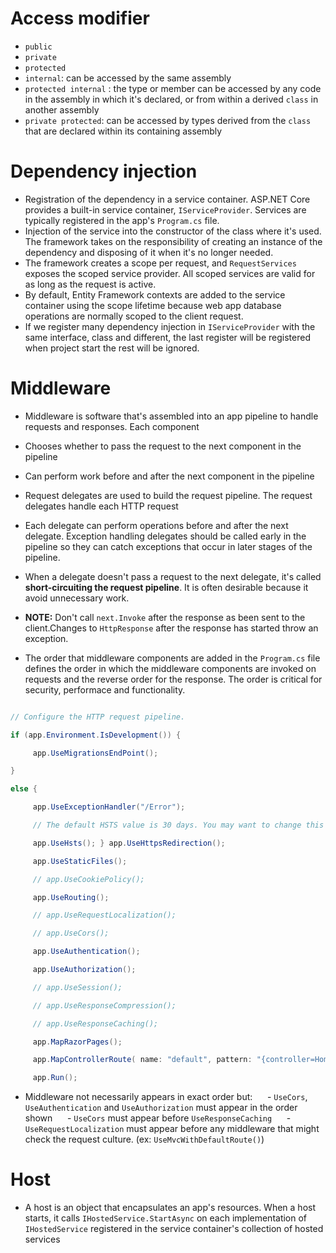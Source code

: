 # Access modifier

- `public`
- `private`
- `protected`
- `internal`: can be accessed by the same assembly
- `protected internal` : the type or member can be accessed by any code in the assembly in which it's declared, or from within a derived `class` in another assembly
- `private protected`: can be accessed by types derived from the `class` that are declared within its containing assembly
# Dependency injection

- Registration of the dependency in a service container. ASP.NET Core provides a built-in service container, `IServiceProvider`. Services are typically registered in the app's `Program.cs` file.
- Injection of the service into the constructor of the class where it's used. The framework takes on the responsibility of creating an instance of the dependency and disposing of it when it's no longer needed.
- The framework creates a scope per request, and `RequestServices` exposes the scoped service provider. All scoped services are valid for as long as the request is active.
- By default, Entity Framework contexts are added to the service container using the scope lifetime because web app database operations are normally scoped to the client request.
- If we register many dependency injection in `IServiceProvider` with the same interface, class and different, the last register will be registered when project start the rest will be ignored.

# Middleware

- Middleware is software that's assembled into an app pipeline to handle requests and responses. Each component

- Chooses whether to pass the request to the next component in the pipeline

- Can perform work before and after the next component in the pipeline

- Request delegates are used to build the request pipeline. The request delegates handle each HTTP request

- Each delegate can perform operations before and after the next delegate. Exception handling delegates should be called early in the pipeline so they can catch exceptions that occur in later stages of the pipeline.

- When a delegate doesn't pass a request to the next delegate, it's called **short-circuiting the request pipeline**. It is often desirable because it avoid unnecessary work.

- **NOTE:** Don't call `next.Invoke` after the response as been sent to the client.Changes to `HttpResponse` after the response has started throw an exception.

- The order that middleware components are added in the `Program.cs` file defines the order in which the middleware components are invoked on requests and the reverse order for the response. The order is critical for security, performace and functionality.

``````C#

// Configure the HTTP request pipeline.

if (app.Environment.IsDevelopment()) {

     app.UseMigrationsEndPoint();

}

else {

     app.UseExceptionHandler("/Error");

     // The default HSTS value is 30 days. You may want to change this for production scenarios, see https://aka.ms/aspnetcore-hsts.

     app.UseHsts(); } app.UseHttpsRedirection();

     app.UseStaticFiles();

     // app.UseCookiePolicy();

     app.UseRouting();

     // app.UseRequestLocalization();

     // app.UseCors();

     app.UseAuthentication();

     app.UseAuthorization();

     // app.UseSession();

     // app.UseResponseCompression();

     // app.UseResponseCaching();

     app.MapRazorPages();

     app.MapControllerRoute( name: "default", pattern: "{controller=Home}/{action=Index}/{id?}");

     app.Run();

``````

- Middleware not necessarily appears in exact order but:
     - `UseCors`, `UseAuthentication` and `UseAuthorization` must appear in the order shown
     - `UseCors` must appear before `UseResponseCaching`
     - `UseRequestLocalization` must appear before any middleware that might check the request culture. (ex: `UseMvcWithDefaultRoute()`)
# Host
- A host is an object that encapsulates an app's resources. When a host starts, it calls `IHostedService.StartAsync` on each implementation of `IHostedService` registered in the service container's collection of hosted services